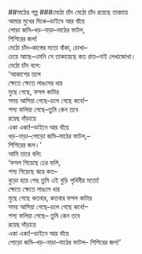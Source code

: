 ##মাঠের গল্প
###মেঠো চাঁদ
মেঠো চাঁদ রয়েছে তাকায়ে   
আমার মুখের দিকে–ডাইনে আর বাঁয়ে  
পোড়া জমি–খড়-নাড়া–মাঠের ফাটল,  
শিশিরের জল!  
মেঠো চাঁদ–কাস্তের মতো বাঁকা, চোখা–  
চেয়ে আছে–এমনি সে তাকায়েছে কত রাত–নাই লেখাজোখা।  
মেঠো চাঁদ বলে:  
'আকাশের তলে  
ক্ষেতে ক্ষেতে লাঙলের ধার  
মুছে গেছে, ফসল কাটার  
সময় আসিয়া গেছে–চলে গেছে কবে!–  
শস্য ফলিয়া গেছে–তুমি কেন তবে  
রয়েছ দাঁড়ায়ে  
একা একা!–ডাইনে আর বাঁয়ে  
খড়-নাড়া–পোড়ো জমি–মাঠের ফাটল,–  
শিশিরের জল।'  
আমি তারে বলি:  
‘ফসল গিয়েছে ঢের ফলি,  
শস্য গিয়েছে ঝরে কত–  
বুড়ো হয়ে গেছ তুমি এই বুড়ি পৃথিবীর মতো!  
ক্ষেতে ক্ষেতে লাঙলে ধার  
মুছে গেছে কতবার, কতবার ফসল কাটার  
সময় আসিয়া গেছে–চলে গেছে কবে!–  
শস্য ফলিয়া গেছে– তুমি কেন তবে   
রয়েছ দাঁড়ায়ে   
একা একা!–ডাইনে আর বাঁয়ে   
পোড়ো জমি–খড়-নাড়া–মাঠের ফাটল– 
শিশিরের জল!’  
